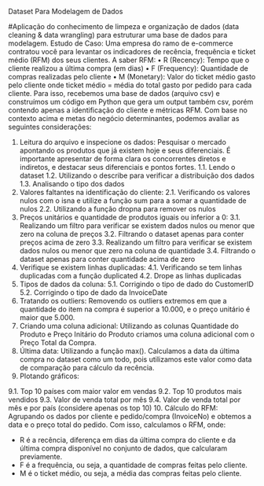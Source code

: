 Dataset Para Modelagem de Dados

#Aplicação do conhecimento de limpeza e organização de dados (data cleaning & data wrangling) para estruturar uma base de dados para modelagem. Estudo de Caso: Uma empresa do ramo de e-commerce contratou você para levantar os indicadores de recência, frequência e ticket médio (RFM) dos seus clientes. A saber RFM: 
•	R (Recency): Tempo que o cliente realizou a última compra (em dias) 
•	F (Frequency): Quantidade de compras realizadas pelo cliente 
•	M (Monetary): Valor do ticket médio gasto pelo cliente onde ticket médio = média do total gasto por pedido para cada cliente. 
Para isso, recebemos uma base de dados (arquivo csv) e construímos um código em Python que gera um output também csv, porém contendo apenas a identificação do cliente e métricas RFM. Com base no contexto acima e metas do negócio determinantes, podemos avaliar as seguintes considerações:
1.	Leitura do arquivo e inspecione os dados: 
Pesquisar o mercado apontando os produtos que já existem hoje e seus diferenciais. É importante apresentar de forma clara os concorrentes diretos e indiretos, e destacar seus diferenciais e pontos fortes.
1.1. Lendo o dataset
1.2. Utilizando o describe para verificar a distribuição dos dados
1.3. Analisando o tipo dos dados
2.	Valores faltantes na identificação do cliente: 
2.1. Verificando os valores nulos com o isna e utilize a função sum para a somar a quantidade de nulos
2.2. Utilizando a função dropna para remover os nulos
3.	Preços unitários e quantidade de produtos iguais ou inferior a 0: 
3.1. Realizando um filtro para verificar se existem dados nulos ou menor que zero na coluna de preços
3.2. Filtrando o dataset apenas para conter preços acima de zero
3.3. Realizando um filtro para verificar se existem dados nulos ou menor que zero na coluna de quantidade
3.4. Filtrando o dataset apenas para conter quantidade acima de zero
4.	Verifique se existem linhas duplicadas: 
4.1. Verificando se tem linhas duplicadas com a função duplicated
4.2. Drope as linhas duplicadas
5.	Tipos de dados da coluna: 
5.1. Corrigindo o tipo de dado do CustomerID
5.2. Corrigindo o tipo de dado da InvoiceDate
6.	Tratando os outliers: 
Removendo os outliers extremos em que a quantidade do item na compra é superior a 10.000, e o preço unitário é maior que 5.000.
7.	Criando uma coluna adicional: 
Utilizando as colunas Quantidade do Produto e Preço Initário do Produto criamos uma coluna adicional com o Preço Total da Compra.
8.	Última data: 
Utilizando a função max(). Calculamos a data da última compra no dataset como um todo, pois utilizamos este valor como data de comparação para cálculo da recência.
9.	Plotando gráficos: 

9.1. Top 10 países com maior valor em vendas
9.2. Top 10 produtos mais vendidos
9.3. Valor de venda total por mês
9.4. Valor de venda total por mês e por país (considere apenas os top 10) 
10.	Cálculo do RFM: 
Agrupando os dados por cliente e pedido/compra (InvoiceNo) e obtemos a data e o preço total do pedido. Com isso, calculamos o RFM, onde:
- R é a recência, diferença em dias da última compra do cliente e da última compra disponível no conjunto de dados, que calcularam previamente.
- F é a frequência, ou seja, a quantidade de compras feitas pelo cliente.
- M é o ticket médio, ou seja, a média das compras feitas pelo cliente.
